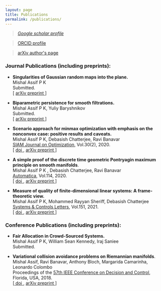 ```yaml
---
layout: page
title: Publications
permalink: /publications/
---
```


> [_Google scholar profile_](https://scholar.google.co.in/citations?user=cXF5JaMAAAAJ&hl=en)

> [ ORCID profile ](https://orcid.org/0000-0003-2998-2637)

> [ arXiv author's page ](https://arxiv.org/a/0000-0003-2998-2637)

<!--
<blockquote>
<a href="https://scholar.google.co.in/citations?user=cXF5JaMAAAAJ&hl=en">
    Google scholar profile
</a>
<br>
<a href="https://orcid.org/0000-0003-2998-2637">
    ORCID profile
</a>
<br>
<a href="https://arxiv.org/a/0000-0003-2998-2637">
    arXiv author's page
</a>
</blockquote>
-->

### Journal Publications (including preprints):

<!--
* **Expectation of singularities of (n, 2) Gaussian random fields.** <br>
Mishal Assif P K, Yuliy Baryshnikov <br> Submitted. <br>  \[ [ arXiv preprint ](https://arxiv.org/abs/1906.01476) \] <br>
-->


* **Singularities of Gaussian random maps into the plane.** <br>
Mishal Assif P K<br> Submitted. <br>  \[ [ arXiv preprint ](https://arxiv.org/abs/2202.08242) \] <br>

* **Biparametric persistence for smooth filtrations.** <br>
Mishal Assif P K, Yuliy Baryshnikov <br> Submitted. <br>  \[ [ arXiv preprint ](https://arxiv.org/abs/2110.09602) \] <br>

* **Scenario approach for minmax optimization with emphasis on the nonconvex case: positive results and caveats.** <br>
Mishal Assif P K, Debasish Chatterjee, Ravi Banavar <br> [SIAM Journal on Optimization](https://www.siam.org/publications/journals/siam-journal-on-optimization-siopt), Vol.30(2), 2020. <br>  \[ [ doi ](https://epubs.siam.org/doi/10.1137/19M1271026), [ arXiv preprint ](https://arxiv.org/abs/1906.01476) \] <br>

* **A simple proof of the discrete time geometric Pontryagin maximum principle on smooth manifolds**. <br>
Mishal Assif P K , Debasish Chatterjee, Ravi Banavar <br> [Automatica](https://www.sciencedirect.com/journal/automatica), Vol.114, 2020. <br>  \[ [ doi ](https://doi.org/10.1016/j.automatica.2019.108791), [ arXiv preprint ](https://arxiv.org/abs/1807.00698) \] <br>

* **Measure of quality of finite-dimensional linear systems: A frame-theoretic view.** <br>
Mishal Assif P K, Mohammed Rayyan Sheriff, Debasish Chatterjee <br> [Systems & Controls Letters](https://www.sciencedirect.com/journal/systems-and-control-letters), Vol.151, 2021. <br>  \[ [ doi ](https://doi.org/10.1016/j.sysconle.2021.104911), [ arXiv preprint ](https://arxiv.org/abs/1902.04548) \] <br>

### Conference Publications (including preprints):

* **Fair Allocation in Crowd-Sourced Systems.** <br>
Mishal Assif P K, William Sean Kennedy, Iraj Saniee<br> Submitted.
<!--to IEEE International Conference on Computer Communications (INFOCOM), 2023. <br>-->

* **Variational collision avoidance problems on Riemannian manifolds**. <br>
Mishal Assif, Ravi Banavar, Anthony Bloch, Margarida Camarinha, Leonardo Colombo <br> Proceedings of the [57th IEEE Conference on Decision and Control](https://cdc2018.ieeecss.org/), Florida, USA, 2018. <br> \[[ doi ](https://www.doi.org/10.1109/CDC.2018.8619596),  [ arXiv preprint ](https://arxiv.org/abs/1804.00122) \] <br>

